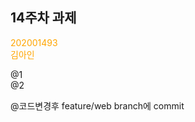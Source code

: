 ## 14주차 과제
<font color="FFA500"> 202001493  
김아인 </font>

@1  
@2

@코드변경후 feature/web branch에 commit
